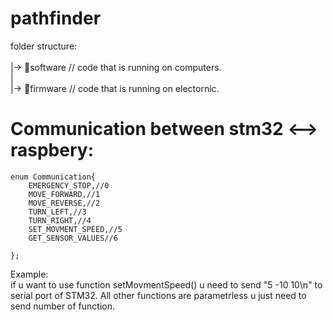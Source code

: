 # pathfinder

folder structure:<br/>
<br/>
|-> 📂software // code that is running on computers.<br/>
|<br/>
|-> 📂firmware // code that is running on electornic.<br/>

# Communication between stm32 <--> raspbery:
```
enum Communication{
	EMERGENCY_STOP,//0
	MOVE_FORWARD,//1
	MOVE_REVERSE,//2
	TURN_LEFT,//3
	TURN_RIGHT,//4
	SET_MOVMENT_SPEED,//5
	GET_SENSOR_VALUES//6

};
```
Example:<br/>
if u want to use function setMovmentSpeed() u need to send "5 -10 10\n" to serial port of STM32.
All other functions are parametrless u just need to send number of function.

